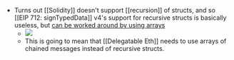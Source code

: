 - Turns out [[Solidity]] doesn't support [[recursion]] of structs, and so [[EIP 712: signTypedData]] v4's support for recursive structs is basically useless, but [can be worked around by using arrays](https://ethereum.stackexchange.com/questions/44392/recursive-struct-in-solidity)
    - ![](https://firebasestorage.googleapis.com/v0/b/firescript-577a2.appspot.com/o/imgs%2Fapp%2Fcapabul%2FTLzDqRmbdR.35.19%20PM.png?alt=media&token=2de0cc05-a5cf-4591-a382-83ac48d7f36c)
    - This is going to mean that [[Delegatable Eth]] needs to use arrays of chained messages instead of recursive structs.
